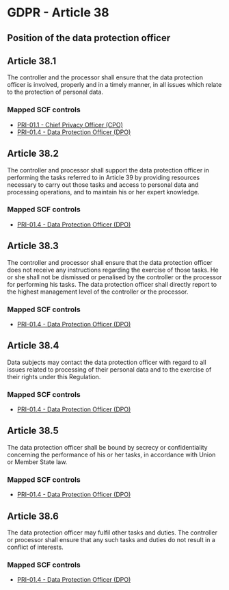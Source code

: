 # GDPR - Article 38
## Position of the data protection officer

## Article 38.1
The controller and the processor shall ensure that the data protection officer is involved, properly and in a timely manner, in all issues which relate to the protection of personal data.

### Mapped SCF controls
- [PRI-01.1 - Chief Privacy Officer (CPO)](../scf/pri-011-chiefprivacyofficer(cpo).md)
- [PRI-01.4 - Data Protection Officer (DPO)](../scf/pri-014-dataprotectionofficer(dpo).md)
## Article 38.2
The controller and processor shall support the data protection officer in performing the tasks referred to in Article 39 by providing resources necessary to carry out those tasks and access to personal data and processing operations, and to maintain his or her expert knowledge.

### Mapped SCF controls
- [PRI-01.4 - Data Protection Officer (DPO)](../scf/pri-014-dataprotectionofficer(dpo).md)
## Article 38.3
The controller and processor shall ensure that the data protection officer does not receive any instructions regarding the exercise of those tasks. He or she shall not be dismissed or penalised by the controller or the processor for performing his tasks. The data protection officer shall directly report to the highest management level of the controller or the processor.

### Mapped SCF controls
- [PRI-01.4 - Data Protection Officer (DPO)](../scf/pri-014-dataprotectionofficer(dpo).md)
## Article 38.4
Data subjects may contact the data protection officer with regard to all issues related to processing of their personal data and to the exercise of their rights under this Regulation.

### Mapped SCF controls
- [PRI-01.4 - Data Protection Officer (DPO)](../scf/pri-014-dataprotectionofficer(dpo).md)
## Article 38.5
The data protection officer shall be bound by secrecy or confidentiality concerning the performance of his or her tasks, in accordance with Union or Member State law.

### Mapped SCF controls
- [PRI-01.4 - Data Protection Officer (DPO)](../scf/pri-014-dataprotectionofficer(dpo).md)
## Article 38.6
The data protection officer may fulfil other tasks and duties. The controller or processor shall ensure that any such tasks and duties do not result in a conflict of interests.

### Mapped SCF controls
- [PRI-01.4 - Data Protection Officer (DPO)](../scf/pri-014-dataprotectionofficer(dpo).md)